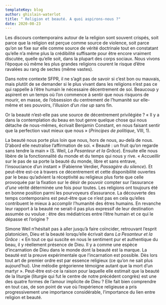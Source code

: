```yaml
---
templateKey: blog
author: ghislain-waterlot
title: " Religion et beauté. A quoi aspirons-nous ?"
date: 2020-08-23
---
```



Les discours contemporains autour de la religion sont souvent crispés, soit parce que la religion est perçue comme source de violence, soit parce qu’on se fixe sur elle comme source de vérité doctrinale tout en constatant qu’elle n’a même plus la crédibilité suffisante pour être encore vraiment discutée, quelle qu’elle soit, dans la plupart des corps sociaux. Nous vivons l’époque où même les plus grandes religions courent le risque d’être ravalées au rang de sectes (même vastes).

Dans notre contexte SFPR, il ne s’agit pas de savoir si c’est bon ou mauvais, mais plutôt de se demander si le plus vivant dans les religions n’est pas ce qui rappelle à l’être humain le nécessaire décentrement de soi. Beaucoup y aspirent en un temps où l’on commence à sentir que nous risquons de mourir, en masse, de l’obsession du centrement de l’humanité sur elle-même et ses pouvoirs, l’illusion d’un *rise up* sans fin.

Or la beauté n’est-elle pas une source de décentrement privilégiée ? « Il y a dans la contemplation du beau en tout genre quelque chose qui nous détache de nous-mêmes, écrivait Benjamin Constant, en nous faisant sentir que la perfection vaut mieux que nous » (*Principes de politique*, VIII, 1).

La beauté nous porte plus loin que nous, hors de nous, au-delà de nous. D’abord elle neutralise l’affirmation de soi. « Beauté : un fruit qu’on regarde sans tendre la main » (S. Weil, *La Pesanteur et la Grâce*). Ensuite elle nous libère de la fonctionnalité du monde et du temps qui nous y rive. « Accueillir sur le pas de sa porte la beauté du monde, libre et sans entrave, l’insouciance d’un instant » (Fabienne Verdier, *Passagère du silence*). Et peut-être est-ce à travers ce décentrement et cette disponibilité ouvertes par le beau qu’advient la réceptivité au religieux plus forte que celle provoquée par la fixation sur le désir de pouvoir compter sur l’assurance *d’une* vérité déterminée une fois pour toutes. Les religions ont toujours été en bonne position parmi les pourvoyeurs d’assurance. La découverte des temps contemporains est peut-être que ce n’est pas en cela qu’elles contribuent le mieux à accomplir l’humanité des êtres humains. En revanche leur rapport à la beauté ne serait-il pas plus expressif de leur destination assumée ou voulue : être des médiatrices entre l’être humain et ce qui le dépasse et l’origine ?

Simone Weil n’hésitait pas à aller jusqu’à faire coïncider, retrouvant l’esprit platonicien, Dieu et la beauté lorsqu’elle écrivait dans *La Pesanteur et la Grâce* : « En tout ce qui suscite en nous le sentiment pur et authentique du beau, il y réellement présence de Dieu. Il y a comme une espèce d’incarnation de Dieu dans le monde dont la beauté est la marque. La beauté est la preuve expérimentale que l’incarnation est possible. Dès lors tout art de premier ordre est par essence religieux (ce qu’on ne sait plus aujourd’hui). Une mélodie grégorienne témoigne autant que la mort d’un martyr ». Peut-être est-ce la raison pour laquelle elle estimait que la beauté de la liturgie (liturgie qui fut le centre de notre précédent congrès) est une des quatre formes de l’amour implicite de Dieu ? Elle fait bien comprendre en tout cas, de son point de vue où l’expérience religieuse a pris progressivement une importance considérable, l’importance du lien entre religion et beauté.